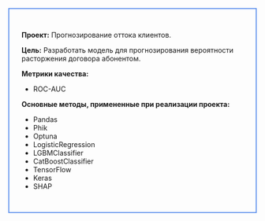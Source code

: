 <div style="padding: 30px 25px; border: 2px #6495ed solid">
    

__Проект:__ Прогнозирование оттока клиентов.

__Цель:__ Разработать модель для прогнозирования вероятности расторжения договора абонентом.

__Метрики качества:__
- ROC-AUC

__Основные методы, примененные при реализации проекта:__
- Pandas
- Phik
- Optuna
- LogisticRegression
- LGBMClassifier
- CatBoostClassifier
- TensorFlow
- Keras
- SHAP
</div>